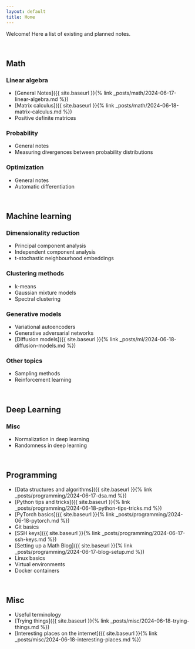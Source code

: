 ```yaml
---
layout: default
title: Home
---
```


Welcome! Here a list of existing and planned notes.

<br>

## Math

### Linear algebra
- [General Notes]({{ site.baseurl }}{% link _posts/math/2024-06-17-linear-algebra.md %})
- [Matrix calculus]({{ site.baseurl }}{% link _posts/math/2024-06-18-matrix-calculus.md %})
- Positive definite matrices

### Probability
 - General notes
 - Measuring divergences between probability distributions

### Optimization
 - General notes
 - Automatic differentiation

<br>

## Machine learning

### Dimensionality reduction
 - Principal component analysis
 - Independent component analysis
 - t-stochastic neighbourhood embeddings

### Clustering methods
 - k-means
 - Gaussian mixture models
 - Spectral clustering

### Generative models
 - Variational autoencoders
 - Generative adversarial networks
 - [Diffusion models]({{ site.baseurl }}{% link _posts/ml/2024-06-18-diffusion-models.md %}) 

### Other topics
 - Sampling methods
 - Reinforcement learning

<br>

## Deep Learning

### Misc
 - Normalization in deep learning
 - Randomness in deep learning

<br>

## Programming
 - [Data structures and algorithms]({{ site.baseurl }}{% link _posts/programming/2024-06-17-dsa.md %})
 - [Python tips and tricks]({{ site.baseurl }}{% link _posts/programming/2024-06-18-python-tips-tricks.md %})
 - [PyTorch basics]({{ site.baseurl }}{% link _posts/programming/2024-06-18-pytorch.md %})
 - Git basics
 - [SSH keys]({{ site.baseurl }}{% link _posts/programming/2024-06-17-ssh-keys.md %})
 - [Setting up a Math Blog]({{ site.baseurl }}{% link _posts/programming/2024-06-17-blog-setup.md %})
 - Linux basics
 - Virtual environments 
 - Docker containers  

<br>

## Misc
 - Useful terminology
 - [Trying things]({{ site.baseurl }}{% link _posts/misc/2024-06-18-trying-things.md %})
 - [Interesting places on the internet]({{ site.baseurl }}{% link _posts/misc/2024-06-18-interesting-places.md %})
